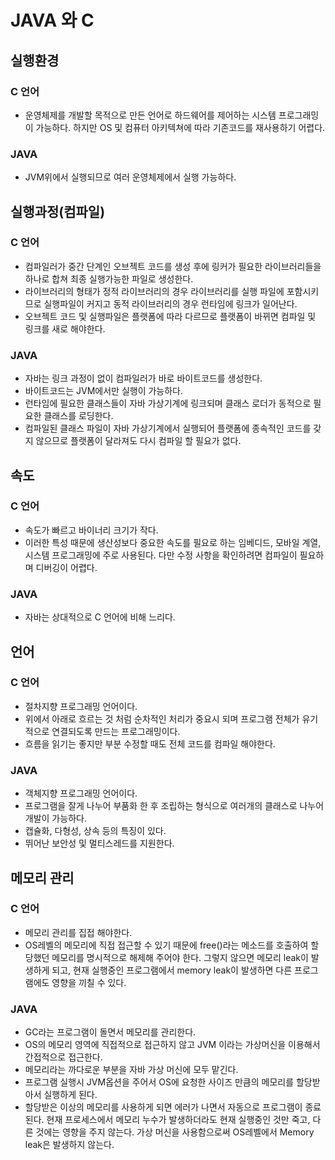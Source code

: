 # JAVA 와 C
## 실행환경
### C 언어 
- 운영체제를 개발할 목적으로 만든 언어로 하드웨어를 제어하는 시스템 프로그래밍이 가능하다. 하지만 OS 및 컴퓨터 아키텍쳐에 따라 기존코드를 재사용하기 어렵다.

### JAVA 
- JVM위에서 실행되므로 여러 운영체제에서 실행 가능하다.

## 실행과정(컴파일)
### C 언어 
- 컴파일러가 중간 단계인 오브젝트 코드를 생성 후에 링커가 필요한 라이브러리들을 하나로 합쳐 최종 실행가능한 파일로 생성한다.
- 라이브러리의 형태가 정적 라이브러리의 경우 라이브러리를 실행 파일에 포함시키므로 실행파일이 커지고 동적 라이브러리의 경우 런타임에 링크가 일어난다. 
- 오브젝트 코드 및 실행파일은 플랫폼에 따라 다르므로 플랫폼이 바뀌면 컴파일 및 링크를 새로 해야한다.

### JAVA 
- 자바는 링크 과정이 없이 컴파일러가 바로 바이트코드를 생성한다.
- 바이트코드는 JVM에서만 실행이 가능하다.
- 런타임에 필요한 클래스들이 자바 가상기계에 링크되며 클래스 로더가 동적으로 필요한 클래스를 로딩한다.
- 컴파일된 클래스 파일이 자바 가상기계에서 실행되어 플랫폼에 종속적인 코드를 갖지 않으므로 플랫폼이 달라져도 다시 컴파일 할 필요가 없다.

## 속도
### C 언어
- 속도가 빠르고 바이너리 크기가 작다.
- 이러한 특성 때문에 생산성보다 중요한 속도를 필요로 하는 임베디드, 모바일 계열, 시스템 프로그래밍에 주로 사용된다. 다만 수정 사항을 확인하려면 컴파일이 필요하며 디버깅이 어렵다.

### JAVA
- 자바는 상대적으로 C 언어에 비해 느리다.

## 언어
### C 언어
- 절차지향 프로그래밍 언어이다.
- 위에서 아래로 흐르는 것 처럼 순차적인 처리가 중요시 되며 프로그램 전체가 유기적으로 연결되도록 만드는 프로그래밍이다.
- 흐름을 읽기는 좋지만 부분 수정할 때도 전체 코드를 컴파일 해야한다.

### JAVA
- 객체지향 프로그래밍 언어이다.
- 프로그램을 잘게 나누어 부품화 한 후 조립하는 형식으로 여러개의 클래스로 나누어 개발이 가능하다.
- 캡슐화, 다형성, 상속 등의 특징이 있다.
- 뛰어난 보안성 및 멀티스레드를 지원한다.

## 메모리 관리
### C 언어
- 메모리 관리를 집접 해야한다.
- OS레벨의 메모리에 직접 접근할 수 있기 때문에 free()라는 메소드를 호출하여 할당했던 메모리를 명시적으로 해제해 주어야 한다. 그렇지 않으면 메모리 leak이 발생하게 되고, 현재 실행중인 프로그램에서 memory leak이 발생하면 다른 프로그램에도 영향을 끼칠 수 있다.

### JAVA
- GC라는 프로그램이 돌면서 메모리를 관리한다.
- OS의 메모리 영역에 직접적으로 접근하지 않고 JVM 이라는 가상머신을 이용해서 간접적으로 접근한다.
- 메모리라는 까다로운 부분을 자바 가상 머신에 모두 맡긴다.
- 프로그램 실행시 JVM옵션을 주어서 OS에 요청한 사이즈 만큼의 메모리를 할당받아서 실행하게 된다.
- 할당받은 이상의 메모리를 사용하게 되면 에러가 나면서 자동으로 프로그램이 종료된다. 현재 프로세스에서 메모리 누수가 발생하더라도 현재 실행중인 것만 죽고, 다른 것에는 영향을 주지 않는다. 가상 머신을 사용함으로써 OS레벨에서 Memory leak은 발생하지 않는다.